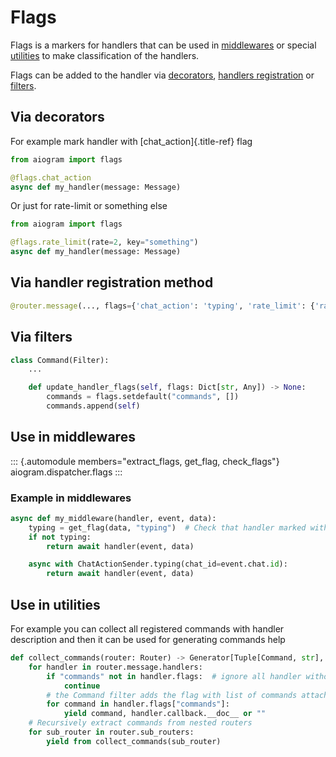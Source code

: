 # Flags

Flags is a markers for handlers that can be used in
[middlewares](#use-in-middlewares) or special
[utilities](#use-in-utilities) to make classification of the handlers.

Flags can be added to the handler via [decorators](#via-decorators),
[handlers registration](#via-handler-registration-method) or
[filters](via-filters).

## Via decorators

For example mark handler with [chat_action]{.title-ref} flag

``` python
from aiogram import flags

@flags.chat_action
async def my_handler(message: Message)
```

Or just for rate-limit or something else

``` python
from aiogram import flags

@flags.rate_limit(rate=2, key="something")
async def my_handler(message: Message)
```

## Via handler registration method

``` python
@router.message(..., flags={'chat_action': 'typing', 'rate_limit': {'rate': 5}})
```

## Via filters

``` python
class Command(Filter):
    ...

    def update_handler_flags(self, flags: Dict[str, Any]) -> None:
        commands = flags.setdefault("commands", [])
        commands.append(self)
```

## Use in middlewares

::: {.automodule members="extract_flags, get_flag, check_flags"}
aiogram.dispatcher.flags
:::

### Example in middlewares

``` python
async def my_middleware(handler, event, data):
    typing = get_flag(data, "typing")  # Check that handler marked with `typing` flag
    if not typing:
        return await handler(event, data)

    async with ChatActionSender.typing(chat_id=event.chat.id):
        return await handler(event, data)
```

## Use in utilities

For example you can collect all registered commands with handler
description and then it can be used for generating commands help

``` python
def collect_commands(router: Router) -> Generator[Tuple[Command, str], None, None]:
    for handler in router.message.handlers:
        if "commands" not in handler.flags:  # ignore all handler without commands
            continue
        # the Command filter adds the flag with list of commands attached to the handler
        for command in handler.flags["commands"]:
            yield command, handler.callback.__doc__ or ""
    # Recursively extract commands from nested routers
    for sub_router in router.sub_routers:
        yield from collect_commands(sub_router)
```
